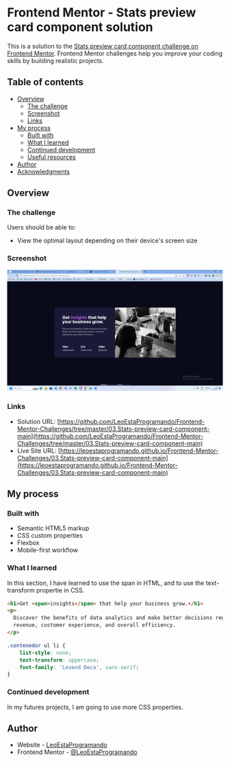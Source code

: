 # Frontend Mentor - Stats preview card component solution

This is a solution to the [Stats preview card component challenge on Frontend Mentor](https://www.frontendmentor.io/challenges/stats-preview-card-component-8JqbgoU62). Frontend Mentor challenges help you improve your coding skills by building realistic projects.

## Table of contents

- [Overview](#overview)
  - [The challenge](#the-challenge)
  - [Screenshot](#screenshot)
  - [Links](#links)
- [My process](#my-process)
  - [Built with](#built-with)
  - [What I learned](#what-i-learned)
  - [Continued development](#continued-development)
  - [Useful resources](#useful-resources)
- [Author](#author)
- [Acknowledgments](#acknowledgments)

## Overview

### The challenge

Users should be able to:

- View the optimal layout depending on their device's screen size

### Screenshot

![](./screenshot.jpg)

### Links

- Solution URL: [https://github.com/LeoEstaProgramando/Frontend-Mentor-Challenges/tree/master/03.Stats-preview-card-component-main](https://github.com/LeoEstaProgramando/Frontend-Mentor-Challenges/tree/master/03.Stats-preview-card-component-main)
- Live Site URL: [https://leoestaprogramando.github.io/Frontend-Mentor-Challenges/03.Stats-preview-card-component-main](https://leoestaprogramando.github.io/Frontend-Mentor-Challenges/03.Stats-preview-card-component-main)

## My process

### Built with

- Semantic HTML5 markup
- CSS custom properties
- Flexbox
- Mobile-first workflow

### What I learned

In this section, I have learned to use the span in HTML, and to use the text-transform propertie in CSS.

```html
<h1>Get <span>insights</span> that help your business grow.</h1>
<p>
  Discover the benefits of data analytics and make better decisions regarding
  revenue, customer experience, and overall efficiency.
</p>
```

```css
.contenedor ul li {
    list-style: none;
    text-transform: uppercase;
    font-family: 'Lexend Deca', sans-serif;
}
```

### Continued development

In my futures projects, I am going to use more CSS properties.

## Author

- Website - [LeoEstaProgramando](https://leoestaprogramando.github.io)
- Frontend Mentor - [@LeoEstaProgramando](https://www.frontendmentor.io/profile/LeoEstaProgramando)
